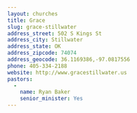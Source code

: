 ```yaml
---
layout: churches
title: Grace
slug: grace-stillwater
address_street: 502 S Kings St 
address_city: Stillwater
address_state: OK
address_zipcode: 74074
address_geocode: 36.1169386,-97.0817556
phone: 405-334-2188
website: http://www.gracestillwater.us
pastors: 
  - 
    name: Ryan Baker
    senior_minister: Yes
---
```



